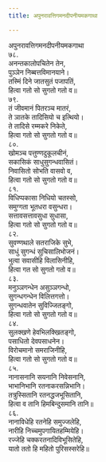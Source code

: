 ```yaml
---
title: अपुनरावत्तिगमनदीपनीयमकगाथा

---
```

अपुनरावत्तिगमनदीपनीयमकगाथा  
७८.  
अनन्तकालोपचितेन तेन,  
पुञ्ञेन निब्बत्तविमानयाने।  
तस्मिं दिने जातसुतं पजापतिं,  
हित्वा गतो सो सुगतो गतो व॥  
७९.  
तं जीवमानं पितरञ्च मातरं,  
ते ञातके तादिसियो च इत्थियो।  
ते तादिसे रम्मकरे निकेते,  
हित्वा गतो सो सुगतो गतो व॥  
८०.  
खोमञ्च पत्तुण्णदुकूलचीनं,  
सकासिकं साधुसुगन्धवासितं।  
निवासितो सोभति वासवो व,  
हित्वा गतो सो सुगतो गतो व॥  
८१.  
विधिप्पकासा निधियो चतस्सो,  
समुग्गता भूतधरा वसुन्धरा।  
सत्तावसत्तावसुधा सुधासा,  
हित्वा गतो सो सुगतो गतो व॥  
८२.  
सुवण्णथाले सतराजिके सुभे,  
साधुं सुगन्धं सुचिसालिभोजनं।  
भुत्वा सवासीहि विलासिनीहि,  
हित्वा गत सो सुगतो गतो व॥  
८३.  
मनुञ्ञगन्धेन असुञ्ञगन्धो,  
सुगन्धगन्धेन विलित्तगत्तो।  
सुगन्धवातेन सुविज्जितङ्गो,  
हित्वा गतो सो सुगतो गतो व॥  
८४.  
सुलक्खणे हेवभिलक्खितङ्गो,  
पसाधितो देवपसाधनेन।  
विरोचमानो समराजिनीहि,  
हित्वा गतो सो सुगतो गतो व॥  
८५.  
नानासनानि सयनानि निवेसनानि,  
भाभानिभानि रतनाकरसन्निभानि।  
तत्रुस्सितानि रतनद्धजभूसितानि,  
हित्वा व तानि हिमबिन्दुसमानि तानि॥  
८६.  
नानाविधेहि रतनेहि समुज्जलेहि,  
नारीहि निच्चमुपगायितहम्मियेहि।  
रज्जेहि चक्करतनादिविभूसितेहि,  
यातो ततो हि महितो पुरिसस्सरेहि॥  